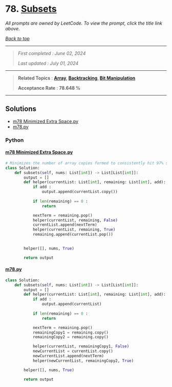 # 78. [Subsets](<https://leetcode.com/problems/subsets>)

*All prompts are owned by LeetCode. To view the prompt, click the title link above.*

*[Back to top](<../README.md>)*

------

> *First completed : June 02, 2024*
>
> *Last updated : July 01, 2024*


------

> **Related Topics** : **[Array](<by_topic/Array.md>), [Backtracking](<by_topic/Backtracking.md>), [Bit Manipulation](<by_topic/Bit Manipulation.md>)**
>
> **Acceptance Rate** : **78.648 %**


------

## Solutions

- [m78 Minimized Extra Space.py](<../my-submissions/m78 Minimized Extra Space.py>)
- [m78.py](<../my-submissions/m78.py>)
### Python
#### [m78 Minimized Extra Space.py](<../my-submissions/m78 Minimized Extra Space.py>)
```Python
# Minimizes the number of array copies formed to consistently hit 97% space efficiency
class Solution:
    def subsets(self, nums: List[int]) -> List[List[int]]:
        output = []
        def helper(currentList: List[int], remaining: List[int], add):
            if add :
                output.append(currentList.copy())
            
            if len(remaining) == 0 :
                return

            nextTerm = remaining.pop()
            helper(currentList, remaining, False)
            currentList.append(nextTerm)
            helper(currentList, remaining, True)
            remaining.append(currentList.pop())
            

        helper([], nums, True)

        return output
```

#### [m78.py](<../my-submissions/m78.py>)
```Python
class Solution:
    def subsets(self, nums: List[int]) -> List[List[int]]:
        output = []
        def helper(currentList: List[int], remaining: List[int], add):
            if add :
                output.append(currentList)
            
            if len(remaining) == 0 :
                return

            nextTerm = remaining.pop()
            remainingCopy1 = remaining.copy()
            remainingCopy2 = remaining.copy()

            helper(currentList, remainingCopy1, False)
            newCurrentList = currentList.copy()
            newCurrentList.append(nextTerm)
            helper(newCurrentList, remainingCopy2, True)

        helper([], nums, True)

        return output
```

